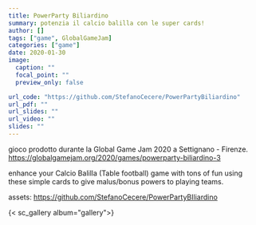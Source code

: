 ```yaml
---
title: PowerParty Biliardino
summary: potenzia il calcio balilla con le super cards!
author: []
tags: ["game", GlobalGameJam]
categories: ["game"]
date: 2020-01-30
image:
  caption: ""
  focal_point: ""
  preview_only: false

url_code: "https://github.com/StefanoCecere/PowerPartyBiliardino"
url_pdf: ""
url_slides: ""
url_video: ""
slides: ""
---
```

gioco prodotto durante la Global Game Jam 2020 a Settignano - Firenze.
<https://globalgamejam.org/2020/games/powerparty-biliardino-3>

enhance your Calcio Balilla (Table football) game with tons of fun using these simple cards to give malus/bonus powers to playing teams. 

assets: <https://github.com/StefanoCecere/PowerPartyBIliardino>

{< sc_gallery album="gallery">}
